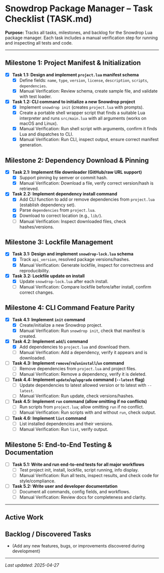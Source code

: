# Snowdrop Package Manager – Task Checklist (TASK.md)

**Purpose:** Tracks all tasks, milestones, and backlog for the Snowdrop Lua package manager. Each task includes a manual verification step for running and inspecting all tests and code.

---

## Milestone 1: Project Manifest & Initialization

- [x] **Task 1.1: Design and implement `project.lua` manifest schema**
  - [x] Define fields: `name`, `type`, `version`, `license`, `description`, `scripts`, `dependencies`.
  - [x] Manual Verification: Review schema, create sample file, and validate with test loader.

- [x] **Task 1.2: CLI command to initialize a new Snowdrop project**
  - [x] Implement `snowdrop init` (creates `project.lua` with prompts).
  - [x] Create a portable shell wrapper script that finds a suitable Lua interpreter and runs `src/main.lua` with all arguments (works on macOS and Linux).
  - [x] Manual Verification: Run shell script with arguments, confirm it finds Lua and dispatches to CLI.
  - [x] Manual Verification: Run CLI, inspect output, ensure correct manifest generation.

## Milestone 2: Dependency Download & Pinning

- [x] **Task 2.1: Implement file downloader (GitHub/raw URL support)**
  - [x] Support pinning by semver or commit hash.
  - [x] Manual Verification: Download a file, verify correct version/hash is retrieved.

- [x] **Task 2.2: Implement dependency install command**
  - [x] Add CLI function to add or remove dependencies from `project.lua` (establish dependency set).
  - [x] Parse `dependencies` from `project.lua`.
  - [x] Download to correct location (e.g., `lib/`).
  - [ ] Manual Verification: Inspect downloaded files, check hashes/versions.

## Milestone 3: Lockfile Management

- [x] **Task 3.1: Design and implement `snowdrop-lock.lua` schema**
  - [x] Track `api_version`, resolved package versions/hashes.
  - [x] Manual Verification: Generate lockfile, inspect for correctness and reproducibility.

- [x] **Task 3.2: Lockfile update on install**
  - [x] Update `snowdrop-lock.lua` after each install.
  - [ ] Manual Verification: Compare lockfile before/after install, confirm correct changes.

## Milestone 4: CLI Command Feature Parity

- [x] **Task 4.1: Implement `init` command**
  - [x] Create/initialize a new Snowdrop project.
  - [x] Manual Verification: Run `snowdrop init`, check that manifest is created.

- [x] **Task 4.2: Implement `add`/`i` command**
  - [x] Add dependencies to `project.lua` and download them.
  - [ ] Manual Verification: Add a dependency, verify it appears and is downloaded.

- [ ] **Task 4.3: Implement `remove`/`rm`/`uninstall`/`un` command**
  - [ ] Remove dependencies from `project.lua` and project files.
  - [ ] Manual Verification: Remove a dependency, verify it is deleted.

- [ ] **Task 4.4: Implement `update`/`up`/`upgrade` command (`--latest` flag)**
  - [ ] Update dependencies to latest allowed version or to latest with `--latest`.
  - [ ] Manual Verification: Run update, check versions/hashes.

- [ ] **Task 4.5: Implement `run` command (allow omitting if no conflicts)**
  - [ ] Run scripts from `project.lua`; allow omitting `run` if no conflict.
  - [ ] Manual Verification: Run scripts with and without `run`, check output.

- [ ] **Task 4.6: Implement `list` command**
  - [ ] List installed dependencies and their versions.
  - [ ] Manual Verification: Run `list`, verify output.

## Milestone 5: End-to-End Testing & Documentation

- [ ] **Task 5.1: Write and run end-to-end tests for all major workflows**
  - [ ] Test project init, install, lockfile, script running, info display.
  - [ ] Manual Verification: Run all tests, inspect results, and check code for style/compliance.

- [ ] **Task 5.2: Write user and developer documentation**
  - [ ] Document all commands, config fields, and workflows.
  - [ ] Manual Verification: Review docs for completeness and clarity.

---

## Active Work

## Backlog / Discovered Tasks

- (Add any new features, bugs, or improvements discovered during development)

---

*Last updated: 2025-04-27*
